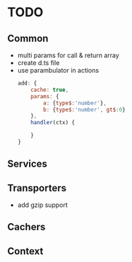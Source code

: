 # TODO

## Common
- multi params for call & return array
- create d.ts file
- use parambulator in actions
	```js
	add: {
		cache: true,
		params: {
			a: {type$:'number'},
			b: {type$:'number', gt$:0}
		},
		handler(ctx) {

		}
	}
	```

## Services

## Transporters
- add gzip support

## Cachers

## Context
